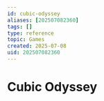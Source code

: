 ```yaml
---
id: cubic-odyssey
aliases: [202507082360] 
tags: []
type: reference
topic: Games
created: 2025-07-08
uid: 202507082360
---
```


# Cubic Odyssey
